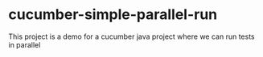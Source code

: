 # cucumber-simple-parallel-run
This project is  a demo for a cucumber java project where we can run tests in parallel 
